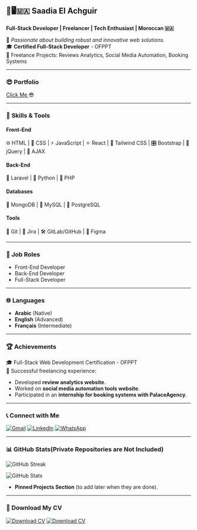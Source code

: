 ## 🧕🖥️🇲🇦 **Saadia El Achguir**  

**Full-Stack Developer | Freelancer | Tech Enthusiast | Moroccan 🇲🇦**  

🌟 *Passionate about building robust and innovative web solutions.*  
🎓 **Certified Full-Stack Developer** - OFPPT  
💼 Freelance Projects: Reviews Analytics, Social Media Automation, Booking Systems  

---
### 😎 **Portfolio**  
[Click Me ](https://saadia-el-achguir.vercel.app/)😎

---

### 🔧 **Skills & Tools**  
#### Front-End  
🌐 HTML | 🎨 CSS | ⚡ JavaScript | ⚛️ React | 🌈 Tailwind CSS | 🎛️ Bootstrap | 💠 jQuery | 🔄 AJAX  
#### Back-End  
🌟 Laravel | 🐍 Python | 🐘 PHP  
#### Databases  
🍃 MongoDB | 🐬 MySQL | 🐘 PostgreSQL  
#### Tools  
📂 Git | 🚦 Jira | 🛠️ GitLab/GitHub | 🎨 Figma  

---

### 💼 **Job Roles**  
- Front-End Developer  
- Back-End Developer  
- Full-Stack Developer  

---

### 🌐 **Languages**  
- **Arabic** (Native)  
- **English** (Advanced)
- **Français** (Intermediate)  

---

### 🏆 **Achievements**  
🎓 Full-Stack Web Development Certification - OFPPT  
🌟 Successful freelancing experience:  
- Developed **review analytics website**.  
- Worked on **social media automation tools website**.  
- Participated in an **internship for booking systems with PalaceAgency**.  

---

### 📞 **Connect with Me**  
[![Gmail](https://img.icons8.com/?size=60&id=P7UIlhbpWzZm&format=png&color=000000)](mailto:saadiaelachguir@gmail.com) [![LinkedIn](https://img.icons8.com/?size=60&id=xuvGCOXi8Wyg&format=png&color=000000)](https://www.linkedin.com/in/saadia-el-achguir-6b38772b2/)  [![WhatsApp](https://img.icons8.com/?size=60&id=A1JUR9NRH7sC&format=png&color=000000)](https://wa.me/+212762386899)  

---

### 📊 **GitHub Stats(Private Repositories are Not Included)**  
![GitHub Streak](https://streak-stats.demolab.com?user=SaadiaEl08&theme=radical) 

![GitHub Stats](https://github-readme-stats.vercel.app/api?username=SaadiaEl08&show_icons=true&include_all_commits=true&theme=radical)

- **Pinned Projects Section** (to add later when they are done).  

--- 
### 📄 **Download My CV**  

[![Download CV](https://img.shields.io/badge/Download%20CV%20eng-PDF-blue?style=for-the-badge)](https://drive.google.com/file/d/1mwfNPzzRotZ0gVnZG2L9-In_ey6oPH2c/view?usp=sharing)
[![Download CV](https://img.shields.io/badge/Download%20CV%20fr-PDF-blue?style=for-the-badge)](https://drive.google.com/file/d/1ASeZTTKmb6LD5RxFed6IeW_UQusnhHei/view?usp=sharing)



